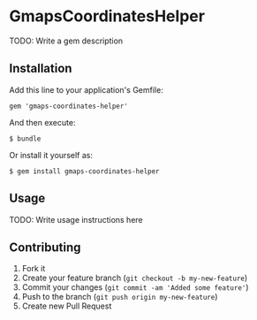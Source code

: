 # GmapsCoordinatesHelper

TODO: Write a gem description

## Installation

Add this line to your application's Gemfile:

    gem 'gmaps-coordinates-helper'

And then execute:

    $ bundle

Or install it yourself as:

    $ gem install gmaps-coordinates-helper

## Usage

TODO: Write usage instructions here

## Contributing

1. Fork it
2. Create your feature branch (`git checkout -b my-new-feature`)
3. Commit your changes (`git commit -am 'Added some feature'`)
4. Push to the branch (`git push origin my-new-feature`)
5. Create new Pull Request
